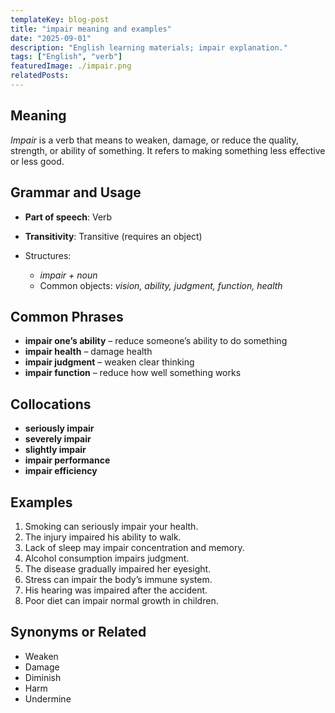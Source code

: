 ```yaml
---
templateKey: blog-post
title: "impair meaning and examples"
date: "2025-09-01"
description: "English learning materials; impair explanation."
tags: ["English", "verb"]
featuredImage: ./impair.png
relatedPosts:
---
```


## Meaning

_Impair_ is a verb that means to weaken, damage, or reduce the quality, strength, or ability of something. It refers to making something less effective or less good.

## Grammar and Usage

- **Part of speech**: Verb
- **Transitivity**: Transitive (requires an object)
- Structures:

  - _impair + noun_
  - Common objects: _vision, ability, judgment, function, health_

## Common Phrases

- **impair one’s ability** – reduce someone’s ability to do something
- **impair health** – damage health
- **impair judgment** – weaken clear thinking
- **impair function** – reduce how well something works

## Collocations

- **seriously impair**
- **severely impair**
- **slightly impair**
- **impair performance**
- **impair efficiency**

## Examples

1. Smoking can seriously impair your health.
2. The injury impaired his ability to walk.
3. Lack of sleep may impair concentration and memory.
4. Alcohol consumption impairs judgment.
5. The disease gradually impaired her eyesight.
6. Stress can impair the body’s immune system.
7. His hearing was impaired after the accident.
8. Poor diet can impair normal growth in children.

## Synonyms or Related

- Weaken
- Damage
- Diminish
- Harm
- Undermine
